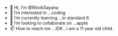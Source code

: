 - 👋 Hi, I’m @RitvikSayana
- 👀 I’m interested in ...coding
- 🌱 I’m currently learning ...in standard 6
- 💞️ I’m looking to collaborate on ...apple
- 📫 How to reach me ...IDK...i am a 11 year old child.

<!---
RitvikSayana/RitvikSayana is a ✨ special ✨ repository because its `README.md` (this file) appears on your GitHub profile.
You can click the Preview link to take a look at your changes.
--->
